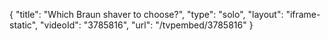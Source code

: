 {
    "title": "Which Braun shaver to choose?",
    "type": "solo",
    "layout": "iframe-static",
    "videoId": "3785816",
    "url": "\/tvpembed\/3785816"
}